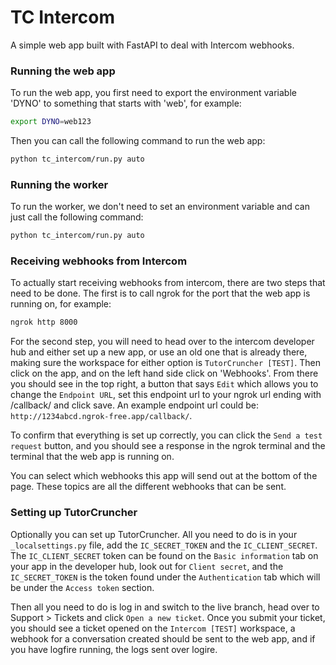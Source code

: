 # TC Intercom

A simple web app built with FastAPI to deal with Intercom webhooks.

### Running the web app
To run the web app, you first need to export the environment variable 'DYNO' to something that starts with 'web', 
for example:

```bash
export DYNO=web123
```

Then you can call the following command to run the web app:

```bash
python tc_intercom/run.py auto
```

### Running the worker
To run the worker, we don't need to set an environment variable and can just call the following command:

```bash
python tc_intercom/run.py auto
```


### Receiving webhooks from Intercom
To actually start receiving webhooks from intercom, there are two steps that need to be done. The first is to call
ngrok for the port that the web app is running on, for example:

```bash
ngrok http 8000
```

For the second step, you will need to head over to the intercom developer hub and either set up a new app, or use an
old one that is already there, making sure the workspace for either option is `TutorCruncher [TEST]`. Then click on 
the app, and on the left hand side click on 'Webhooks'. From there you should see in the top right, a button that says
`Edit` which allows you to change the `Endpoint URL`, set this endpoint url to your ngrok url ending with /callback/ 
and click save. An example endpoint url could be: `http://1234abcd.ngrok-free.app/callback/`.

To confirm that everything is set up correctly, you can click the `Send a test request` button, and you should see a
response in the ngrok terminal and the terminal that the web app is running on.

You can select which webhooks this app will send out at the bottom of the page. These topics are all the different
webhooks that can be sent.

### Setting up TutorCruncher
Optionally you can set up TutorCruncher. All you need to do is in your `_localsettings.py` file, add the 
`IC_SECRET_TOKEN` and the `IC_CLIENT_SECRET`. The `IC_CLIENT_SECRET` token can be found on the `Basic information` tab
on your app in the developer hub, look out for `Client secret`, and the `IC_SECRET_TOKEN` is the token found under 
the `Authentication` tab which will be under the `Access token` section.

Then all you need to do is log in and switch to the live branch, head over to Support > Tickets and click `Open a new
ticket`. Once you submit your ticket, you should see a ticket opened on the `Intercom [TEST]` workspace, a webhook
for a conversation created should be sent to the web app, and if you have logfire running, the logs sent over logire.
